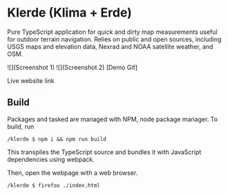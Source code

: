 # Klerde (Klima + Erde) 
Pure TypeScript application for quick and dirty map measurements useful for outdoor terrain navigation. Relies on public and open sources, including USGS maps and elevation data, Nexrad and NOAA satellite weather, and OSM.

![](Screenshot 1)
![](Screenshot 2)
[Demo Gif]

Live website link

## Build 

Packages and tasked are managed with NPM, node package manager. To build, run
```shell
/klerde $ npm i && npm run build
```
This transpiles the TypeScript source and bundles it with JavaScript dependencies using webpack. 

Then, open the webpage with a web browser.
```shell
/klerde $ firefox ./index.html
```




